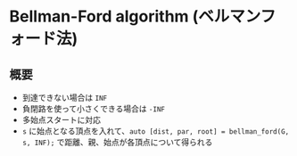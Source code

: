 # Bellman-Ford algorithm (ベルマンフォード法)

## 概要

- 到達できない場合は `INF`
- 負閉路を使って小さくできる場合は `-INF`
- 多始点スタートに対応
- `s` に始点となる頂点を入れて、`auto [dist, par, root] = bellman_ford(G, s, INF);` で距離、親、始点が各頂点について得られる
